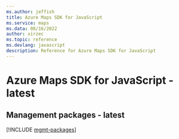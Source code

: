 ```yaml
---
ms.author: jeffish
title: Azure Maps SDK for JavaScript
ms.service: maps
ms.data: 08/16/2022
author: xirzec
ms.topic: reference
ms.devlang: javascript
description: Reference for Azure Maps SDK for JavaScript
---
```

# Azure Maps SDK for JavaScript - latest

## Management packages - latest
[!INCLUDE [mgmt-packages](maps-mgmt-index.md)]
